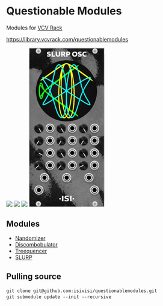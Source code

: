 # Questionable Modules 
Modules for [VCV Rack](https://github.com/VCVRack/Rack)

https://library.vcvrack.com/questionablemodules

<img src="https://github.com/isivisi/questionablemodules/blob/master/images/nandomizerDocs/nandomizerImage.jpg?raw=true" width="100"> <img src="https://github.com/isivisi/questionablemodules/blob/master/images/discombobulatorDocs/discombobulatorImage.jpg?raw=true" width="150">
<img src="https://github.com/isivisi/questionablemodules/blob/master/images/Treequencer.gif?raw=true?raw=true" width="366">
<img src="https://github.com/isivisi/questionablemodules/blob/master/images/slurp.jpg?raw=true?raw=true" width="201">

## Modules
- [Nandomizer](https://isivisi.github.io/questionablemodules/nandomizer)
- [Discombobulator](https://isivisi.github.io/questionablemodules/discombobulator)
- [Treequencer](https://isivisi.github.io/questionablemodules/treequencer)
- [SLURP](https://isivisi.github.io/questionablemodules/slurp)


## Pulling source
```
git clone git@github.com:isivisi/questionablemodules.git
git submodule update --init --recursive
```